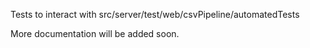 Tests to interact with src/server/test/web/csvPipeline/automatedTests

More documentation will be added soon.